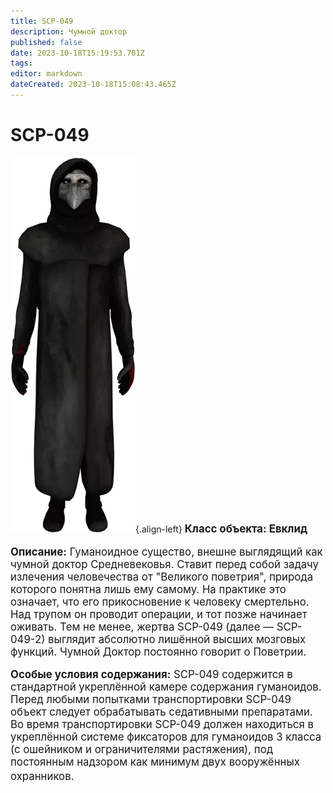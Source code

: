 ```yaml
---
title: SCP-049
description: Чумной доктор
published: false
date: 2023-10-18T15:19:53.701Z
tags: 
editor: markdown
dateCreated: 2023-10-18T15:08:43.465Z
---
```


# SCP-049
![049.png](/images/roles/049.png){.align-left} <big>
**Класс объекта: Евклид**


 **Описание:** Гуманоидное существо, внешне выглядящий как чумной доктор Средневековья. Ставит перед собой задачу излечения человечества от "Великого поветрия", природа которого понятна лишь ему самому. На практике это означает, что его прикосновение к человеку смертельно. Над трупом он проводит операции, и тот позже начинает оживать. Тем не менее, жертва SCP-049 (далее — SCP-049-2) выглядит абсолютно лишённой высших мозговых функций. Чумной Доктор постоянно говорит о Поветрии.
  
  
  
  **Особые условия содержания:** SCP-049 содержится в стандартной укреплённой камере содержания гуманоидов. Перед любыми попытками транспортировки SCP-049 объект следует обрабатывать седативными препаратами. Во время транспортировки SCP-049 должен находиться в укреплённой системе фиксаторов для гуманоидов 3 класса (с ошейником и ограничителями растяжения), под постоянным надзором как минимум двух вооружённых охранников. 
ㅤ
 
 
 
 
 
 